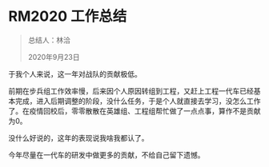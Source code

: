 # RM2020 工作总结

> 总结人：林洽
> 
> 2020年9月23日

于我个人来说，这一年对战队的贡献极低。  

前期在步兵组工作效率慢，后来因个人原因转组到工程，又赶上工程一代车已经基本完成，进入后期调整的阶段，没什么任务，于是个人就直接去学习，没怎么工作了。在疫情回校后，零零散散在英雄组、工程组帮忙做了一点点事，算作不是贡献为0。  

没什么好说的，这年的表现说我啥我都认了。  

今年尽量在一代车的研发中做更多的贡献，不给自己留下遗憾。
